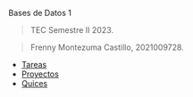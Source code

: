 Bases de Datos 1

> TEC Semestre II 2023.
 
> Frenny Montezuma Castillo, 2021009728.

- [Tareas](tareas/README.md)
- [Proyectos](proyectos/README.md)
- [Quices](quices/README.md)

